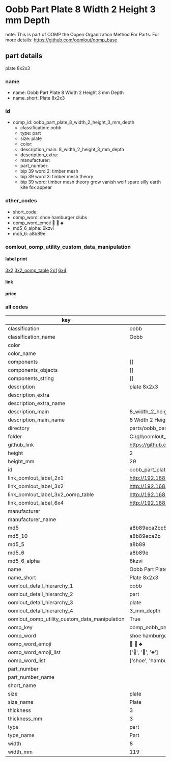 # Oobb Part Plate 8 Width 2 Height 3 mm Depth  

note: This is part of OOMP the Oopen Organization Method For Parts. For more details: https://github.com/oomlout/oomp_base

##  part details
  



plate 8x2x3



### name
* name: Oobb Part Plate 8 Width 2 Height 3 mm Depth
* name_short: Plate 8x2x3 
### id
* oomp_id: oobb_part_plate_8_width_2_height_3_mm_depth
  * classification: oobb
  * type: part
  * size: plate
  * color: 
  * description_main: 8_width_2_height_3_mm_depth
  * description_extra: 
  * manufacturer: 
  * part_number: 
  * bip 39 word 2: timber mesh
  * bip 39 word 3: timber mesh theory
  * bip 39 word: timber mesh theory grow vanish wolf spare silly earth kite fox appear

### other_codes
* short_code: 
* oomp_word: shoe hamburger clubs
* oomp_word_emoji :shoe: :hamburger: :clubs:
* md5_6_alpha: 6kzvi
* md5_6: a8b89e






### oomlout_oomp_utility_custom_data_manipulation
#### label print
[3x2](http://192.168.1.245:1112/?label=oomp%206kzvi)
[3x2_oomp_table](http://192.168.1.108:1112/?label=oomp%206kzvi)
[2x1](http://192.168.1.242:1112/?label=oomp%206kzvi)
[6x4](http://192.168.1.55:1112/?label=oomp%206kzvi)    

#### link

                              

#### price







### all codes 
| key | value |  
| --- | --- |  
| classification | oobb |  
| classification_name | Oobb |  
| color |  |  
| color_name |  |  
| components | [] |  
| components_objects | [] |  
| components_string | [] |  
| description | plate 8x2x3 |  
| description_extra |  |  
| description_extra_name |  |  
| description_main | 8_width_2_height_3_mm_depth |  
| description_main_name | 8 Width 2 Height 3 mm Depth |  
| directory | parts/oobb_part_plate_8_width_2_height_3_mm_depth |  
| folder | C:\gh\oomlout_oobb_version_4_generated_parts\things\oobb_part_plate_8_width_2_height_3_mm_depth |  
| github_link | https://github.com/oomlout/oomlout_oomp_part_src/tree/main/parts/oobb_part_plate_8_width_2_height_3_mm_depth |  
| height | 2 |  
| height_mm | 29 |  
| id | oobb_part_plate_8_width_2_height_3_mm_depth |  
| link_oomlout_label_2x1 | http://192.168.1.242:1112/?label=oomp%206kzvi |  
| link_oomlout_label_3x2 | http://192.168.1.245:1112/?label=oomp%206kzvi |  
| link_oomlout_label_3x2_oomp_table | http://192.168.1.108:1112/?label=oomp%206kzvi |  
| link_oomlout_label_6x4 | http://192.168.1.55:1112/?label=oomp%206kzvi |  
| manufacturer |  |  
| manufacturer_name |  |  
| md5 | a8b89eca2bc8ba0ff378a671c0a2f711 |  
| md5_10 | a8b89eca2b |  
| md5_5 | a8b89 |  
| md5_6 | a8b89e |  
| md5_6_alpha | 6kzvi |  
| name | Oobb Part Plate 8 Width 2 Height 3 mm Depth |  
| name_short | Plate 8x2x3  |  
| oomlout_detail_hierarchy_1 | oobb |  
| oomlout_detail_hierarchy_2 | part |  
| oomlout_detail_hierarchy_3 | plate |  
| oomlout_detail_hierarchy_4 | 3_mm_depth |  
| oomlout_oomp_utility_custom_data_manipulation | True |  
| oomp_key | oomp_oobb_part_plate_8_width_2_height_3_mm_depth |  
| oomp_word | shoe hamburger clubs |  
| oomp_word_emoji | :shoe: :hamburger: :clubs: |  
| oomp_word_emoji_list | [':shoe:', ':hamburger:', ':clubs:'] |  
| oomp_word_list | ['shoe', 'hamburger', 'clubs'] |  
| part_number |  |  
| part_number_name |  |  
| short_name |  |  
| size | plate |  
| size_name | Plate |  
| thickness | 3 |  
| thickness_mm | 3 |  
| type | part |  
| type_name | Part |  
| width | 8 |  
| width_mm | 119 |  
